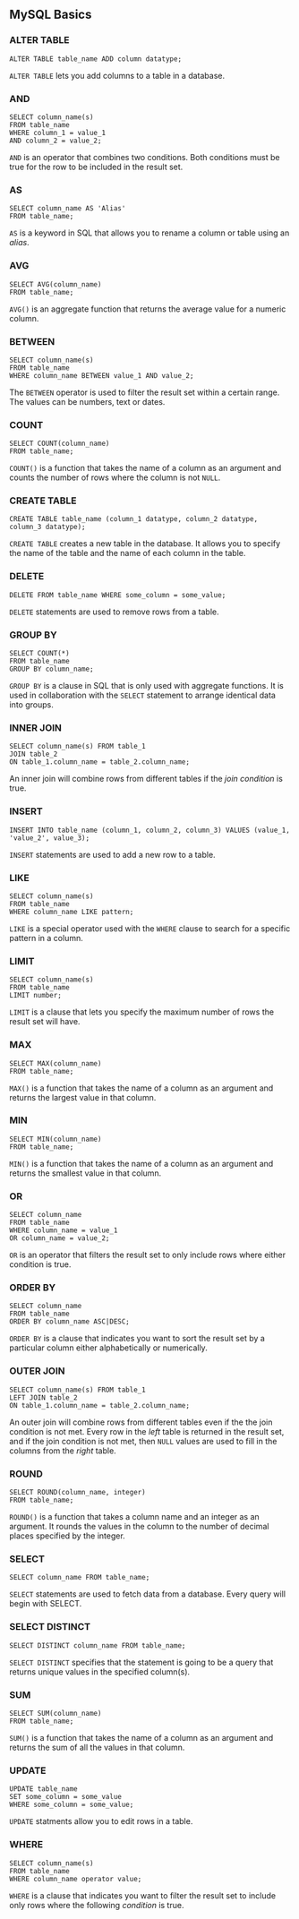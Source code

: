 ## MySQL Basics 

### ALTER TABLE

```
ALTER TABLE table_name ADD column datatype;
```

`ALTER TABLE` lets you add columns to a table in a database.

### AND

```
SELECT column_name(s)
FROM table_name
WHERE column_1 = value_1
AND column_2 = value_2;
```

`AND` is an operator that combines two conditions. Both conditions must be true for the row to be included in the result set.

### AS

```
SELECT column_name AS 'Alias'
FROM table_name;
```

`AS` is a keyword in SQL that allows you to rename a column or table using an *alias*.

### AVG

```
SELECT AVG(column_name)
FROM table_name;

```

`AVG()` is an aggregate function that returns the average value for a numeric column.

### BETWEEN

```
SELECT column_name(s)
FROM table_name
WHERE column_name BETWEEN value_1 AND value_2;
```

The `BETWEEN` operator is used to filter the result set within a certain range. The values can be numbers, text or dates.

### COUNT

```
SELECT COUNT(column_name)
FROM table_name;
```

`COUNT()` is a function that takes the name of a column as an argument and counts the number of rows where the column is not `NULL`.

### CREATE TABLE

```
CREATE TABLE table_name (column_1 datatype, column_2 datatype, column_3 datatype);
```

`CREATE TABLE` creates a new table in the database. It allows you to specify the name of the table and the name of each column in the table.

### DELETE

```
DELETE FROM table_name WHERE some_column = some_value;
```

`DELETE` statements are used to remove rows from a table.

### GROUP BY

```
SELECT COUNT(*)
FROM table_name
GROUP BY column_name;
```

`GROUP BY` is a clause in SQL that is only used with aggregate functions. It is used in collaboration with the `SELECT` statement to arrange identical data into groups.

### INNER JOIN

```
SELECT column_name(s) FROM table_1
JOIN table_2
ON table_1.column_name = table_2.column_name;
```

An inner join will combine rows from different tables if the *join condition* is true.

### INSERT

```
INSERT INTO table_name (column_1, column_2, column_3) VALUES (value_1, 'value_2', value_3);
```

`INSERT` statements are used to add a new row to a table.

### LIKE

```
SELECT column_name(s)
FROM table_name
WHERE column_name LIKE pattern;
```

`LIKE` is a special operator used with the `WHERE` clause to search for a specific pattern in a column.

### LIMIT

```
SELECT column_name(s)
FROM table_name
LIMIT number;
```

`LIMIT` is a clause that lets you specify the maximum number of rows the result set will have.

### MAX

```
SELECT MAX(column_name)
FROM table_name;
```

`MAX()` is a function that takes the name of a column as an argument and returns the largest value in that column.

### MIN

```
SELECT MIN(column_name)
FROM table_name;
```

`MIN()` is a function that takes the name of a column as an argument and returns the smallest value in that column.

### OR

```
SELECT column_name
FROM table_name
WHERE column_name = value_1
OR column_name = value_2;
```

`OR` is an operator that filters the result set to only include rows where either condition is true.

### ORDER BY

```
SELECT column_name
FROM table_name
ORDER BY column_name ASC|DESC;
```

`ORDER BY` is a clause that indicates you want to sort the result set by a particular column either alphabetically or numerically.

### OUTER JOIN

```
SELECT column_name(s) FROM table_1
LEFT JOIN table_2
ON table_1.column_name = table_2.column_name;
```

An outer join will combine rows from different tables even if the the join condition is not met. Every row in the *left* table is returned in the result set, and if the join condition is not met, then `NULL` values are used to fill in the columns from the *right* table.

### ROUND

```
SELECT ROUND(column_name, integer)
FROM table_name;
```

`ROUND()` is a function that takes a column name and an integer as an argument. It rounds the values in the column to the number of decimal places specified by the integer.

### SELECT

```
SELECT column_name FROM table_name;
```

`SELECT` statements are used to fetch data from a database. Every query will begin with SELECT.

### SELECT DISTINCT

```
SELECT DISTINCT column_name FROM table_name;
```

`SELECT DISTINCT` specifies that the statement is going to be a query that returns unique values in the specified column(s).

### SUM

```
SELECT SUM(column_name)
FROM table_name;
```

`SUM()` is a function that takes the name of a column as an argument and returns the sum of all the values in that column.

### UPDATE

```
UPDATE table_name
SET some_column = some_value
WHERE some_column = some_value;
```

`UPDATE` statments allow you to edit rows in a table.

### WHERE

```
SELECT column_name(s)
FROM table_name
WHERE column_name operator value;
```

`WHERE` is a clause that indicates you want to filter the result set to include only rows where the following *condition* is true.
